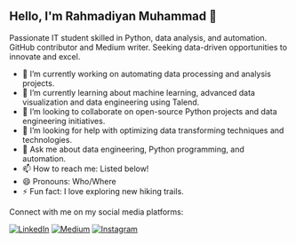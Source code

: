 ## Hello, I'm Rahmadiyan Muhammad 👋 

Passionate IT student skilled in Python, data analysis, and automation. GitHub contributor and Medium writer. Seeking data-driven opportunities to innovate and excel.

- 🔭 I’m currently working on automating data processing and analysis projects.
- 🌱 I’m currently learning about machine learning, advanced data visualization and data engineering using Talend.
- 👯 I’m looking to collaborate on open-source Python projects and data engineering initiatives.
- 🤔 I’m looking for help with optimizing data transforming techniques and technologies.
- 💬 Ask me about data engineering, Python programming, and automation.
- 📫 How to reach me: Listed below!
- 😄 Pronouns: Who/Where
- ⚡ Fun fact: I love exploring new hiking trails.

Connect with me on my social media platforms:

[![LinkedIn](https://img.shields.io/badge/LinkedIn-Connect-blue)](https://www.linkedin.com/in/rahmadiyanmuhammad/)
[![Medium](https://img.shields.io/badge/Medium-Follow-green)](https://www.medium.com/@rahmadiyanmuhammad)
[![Instagram](https://img.shields.io/badge/Instagram-Follow-purple)](https://www.instagram.com/rianying)
